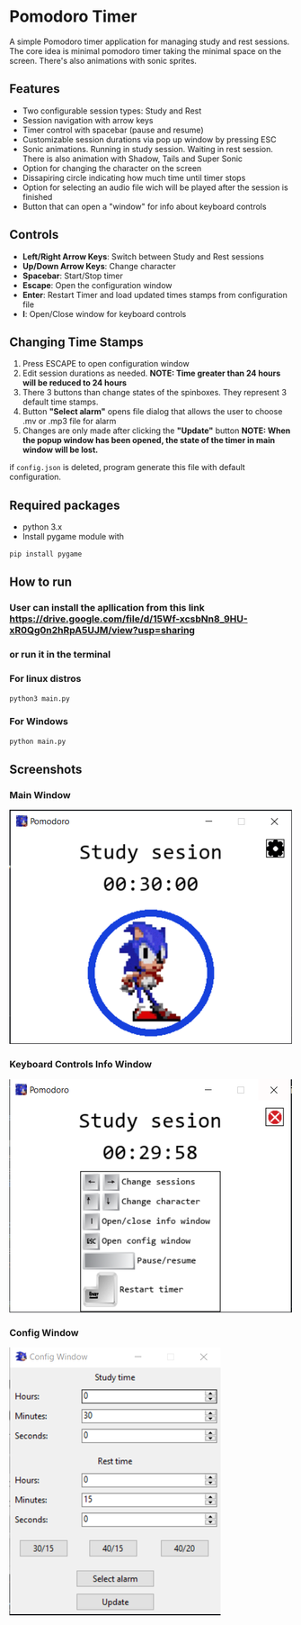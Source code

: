# Pomodoro Timer

A simple Pomodoro timer application for managing study and rest sessions.
The core idea is minimal pomodoro timer taking the minimal space on the screen.
There's also animations with sonic sprites.

## Features

- Two configurable session types: Study and Rest
- Session navigation with arrow keys 
- Timer control with spacebar (pause and resume)
- Customizable session durations via pop up window by pressing ESC
- Sonic animations. Running in study session. Waiting in rest session. There is also animation with Shadow, Tails and Super Sonic
- Option for changing the character on the screen
- Dissapiring circle indicating how much time until timer stops
- Option for selecting an audio file wich will be played after the session is finished
- Button that can open a "window" for info about keyboard controls

## Controls

- **Left/Right Arrow Keys**: Switch between Study and Rest sessions
- **Up/Down Arrow Keys**: Change character
- **Spacebar**: Start/Stop timer
- **Escape**: Open the configuration window
- **Enter**: Restart Timer and load updated times stamps from configuration file
- **I**: Open/Close window for keyboard controls

## Changing Time Stamps

1. Press ESCAPE to open configuration window
2. Edit session durations as needed. **NOTE: Time greater than 24 hours will be reduced to 24 hours**
3. There 3 buttons than change states of the spinboxes. They represent 3 default time stamps.
4. Button **"Select alarm"** opens file dialog that allows the user to choose .mv or .mp3 file for alarm
5. Changes are only made after clicking the **"Update"** button
**NOTE: When the popup window has been opened, the state of the timer in main window will be lost.**

if ```config.json``` is deleted, program generate this file with default configuration.

## Required packages

- python 3.x
- Install pygame module with
```bash
pip install pygame
```

## How to run

### User can install the apllication from this link https://drive.google.com/file/d/15Wf-xcsbNn8_9HU-xR0Qg0n2hRpA5UJM/view?usp=sharing

### or run it in the terminal

### For linux distros
```bash
python3 main.py
```

### For Windows
```bash
python main.py
```

## Screenshots
### Main Window
![main](./readme_pics/main_screen_repo.PNG)
### Keyboard Controls Info Window
![info](./readme_pics/info_screen_repo.PNG)
### Config Window
![config](./readme_pics/config_window_repo.PNG)